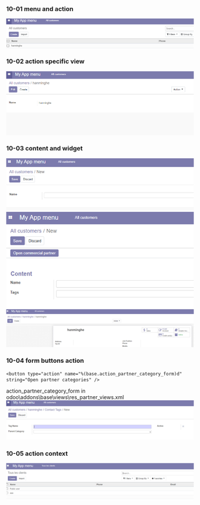 ### 10-01 menu and action

<img src="https://github.com/hanminghe/myodoo12tests/blob/master/img/043.png" >

### 10-02 action specific view
<img src="https://github.com/hanminghe/myodoo12tests/blob/master/img/044.png" >

### 10-03 content and widget 

<img src="https://github.com/hanminghe/myodoo12tests/blob/master/img/045.png" >
<img src="https://github.com/hanminghe/myodoo12tests/blob/master/img/046.png" >
<img src="https://github.com/hanminghe/myodoo12tests/blob/master/img/047.png" >

### 10-04 form buttons action 


```
<button type="action" name="%(base.action_partner_category_form)d" string="Open partner categories" />
```
action_partner_category_form in odoo\addons\base\views\res_partner_views.xml 
<img src="https://github.com/hanminghe/myodoo12tests/blob/master/img/048.png" >

### 10-05 action context

<img src="https://github.com/hanminghe/myodoo12tests/blob/master/img/049.png" >